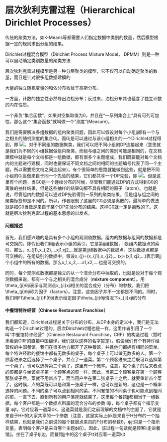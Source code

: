 #  层次狄利克雷过程（Hierarchical Dirichlet Processes）

传统的聚类方法，如K-Means等都需要人们指定数据中类别的数量，然后模型根据一定的规则求出分组的结果。

Dirichlet过程混合模型（Dirichlet Process Mixture Model， DPMM）则是一种可以自动确定类别数量的聚类方法

层次狄利克雷过程模型是另一种分层聚类的模型，它不仅可以自动确定聚类的数量，而且是针对很多组数据建模的

大量的独立随机变量的和依分布收敛于高斯分布。

一方面，计数的独立性必然导出泊松分布；反过来，泊松分布其也蕴含了独立计数的内在性质。

一个非负“集合函数”，如果对空集取值为0，并且在“一系列集合上”具有可列可加性，那么这个“集合函数”就叫做一个“测度”(Measure)。



我们是需要解决多组数据的组内聚类问题，因此可以假设对每个小组jj都有一个与之相关的随机测度的集合Gj。而Gj是可以通过与该小组相关的一个Dirichlet过程得到，即 ![](C:\Users\feng\Desktop\QQ截图20180903154655.png)。对于不同组的数据聚类，我们可以把不同小组的DP连接起来（意思就是我们为不同的小组数据做组内聚类，而组与组之间的类别可能是相同的，在文档建模中就是每个文档都是一组数据，都有很多个主题组成，我们既要能对每个文档内的主题进行建模，同时也要保证不同文档之间的相同的主题编号代表了同一个主题，所以需要把文档之间连起来）。有个很简单的思路就能做到这些，就是把不同小组的Gj当做来自于同一个先验的结果，它们都共享一个DP先验，即 ![](C:\Users\feng\Desktop\2.png)。但是这里有个问题，当G0是一个连续分布的时候，尽管我们能通过DP的方式得到G0的离散的抽样结果，但是这些抽样的结果Gj都不具有相同的原子（atom）。也就是说，尽管组内的数据可以通过DP先验得到一系列的聚类结果，但是组与组之间的聚类标签却是不同的。所以，作者限制了这里的G0必须是离散的。最简单的做法就是把G0当做是来自于某个DP先验分布的结果。这样G0就一定是离散的了。这就是层次狄利克雷过程的基本思想的出发点。

#### 问题描述

首先，我们感兴趣的是具有多个小组的观测值数据。组内的数据与组间的数据都是可交换的。即假设我们用jj表示小组的索引，它是第jj组数据，ii是组内数据点的索引。那么，x_{j1},x_{j2},...xj1,xj2,...就是第jj组数据中的数据点。这些数据点都是可交换的。在组级别的数据中，假设x_{j}=(x_{j1},x_{j2},...)xj=(xj1,xj2,...)表示第jj个小组中的所有的数据，那么x_1,x_2,....x1,x2,....也是可交换的。

同时，每个观测点数据都是独立的从一个混合分布中抽取的，也就是说对于每个观测数据来说，都有一个与之相关的混合成分（**mixture component**）。用\theta_{ji}θji表示与观测点x_{ji}xji相关的混合成分（分布）的参数。我们把\theta_{ji}θji称为因子（factors）。注意，这些因子并不一定都是不同的。同时，我们用F(\theta_{ji})F(θji)表示给定因子\theta_{ji}θji情况下x_{ji}xji的分布



#### 中餐馆特许经营（Chinese Restaurant Franchise）

我们都知道，Dirichlet过程是关于分布的分布，从DP本身的定义中，我们是无法构造一个Dirichlet过程的。层次Dirichlet过程也是一样。这里作者引用了一个叫“中餐馆特许经营”（Chinese Restaurant Franchise，CRF）的构造过程（暂时未看到CRF的直接中国翻译，我们就以这样的名字暂定）。假设我们有个有特许经营权的中国餐馆。我们在很多地方都开了这种餐馆，并且他们都拥有相同的菜单。每个特许经验的餐馆中都有无数多的桌子，每个桌子上可以做无数多的人。第一个顾客进来之后选择了一个桌子，并点了一道菜。第二个顾客进来之后既可以选择第一个桌子，也可以选择第二个桌子，这里有一个概率。注意，每个桌子的后来者点的菜都是与坐该桌子第一个顾客点的菜一样，因此，当第二个顾客坐在第一个顾客那张桌子后，菜就不用新点了。而当用户坐在第二张桌子上之后，就要重新点个菜了。这时候，点的菜既可以是和第一张桌子一样，也可以是新的，这也是一个概率选择的问题。不同的桌子可以点到相同的菜，不同餐馆的不同桌子也可能点到相同的菜。一直下去，直到所有的用户落座就结束了。这里每个餐馆jj都相当于一组数据，每个客户都是一个数据点所属的混合分布的参数 θji，每个桌子都有个指示变量 ψjt，它对应着一道菜ϕk，这道菜就是我们之前理解的文档中的主题了，它就是来自于HH的大家共享的一个参数（注意，这里实际上ϕk是来自于H分布的一个抽样结果，也就是我们之前说的每个数据点来自的F分布的参数θ，ψjt只是一个指示变量，表明每个客户是来自哪个主题ϕ的）。因此，该过程一句话就是顾客ii走进餐馆jj，坐在了桌子tji边，而餐馆jj中的这个桌子tt对应着一道菜kjt

